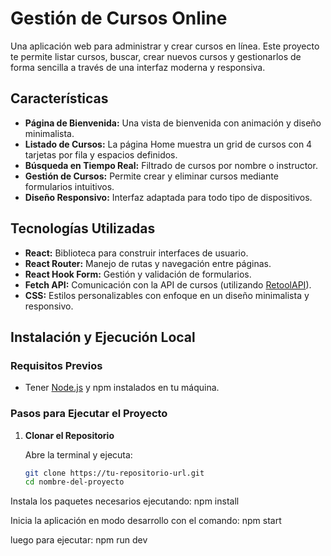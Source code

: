 # Gestión de Cursos Online

Una aplicación web para administrar y crear cursos en línea. Este proyecto te permite listar cursos, buscar, crear nuevos cursos y gestionarlos de forma sencilla a través de una interfaz moderna y responsiva.

## Características

- **Página de Bienvenida:** Una vista de bienvenida con animación y diseño minimalista.
- **Listado de Cursos:** La página Home muestra un grid de cursos con 4 tarjetas por fila y espacios definidos.
- **Búsqueda en Tiempo Real:** Filtrado de cursos por nombre o instructor.
- **Gestión de Cursos:** Permite crear y eliminar cursos mediante formularios intuitivos.
- **Diseño Responsivo:** Interfaz adaptada para todo tipo de dispositivos.

## Tecnologías Utilizadas

- **React:** Biblioteca para construir interfaces de usuario.
- **React Router:** Manejo de rutas y navegación entre páginas.
- **React Hook Form:** Gestión y validación de formularios.
- **Fetch API:** Comunicación con la API de cursos (utilizando [RetoolAPI](https://retoolapi.dev/)).
- **CSS:** Estilos personalizables con enfoque en un diseño minimalista y responsivo.

## Instalación y Ejecución Local

### Requisitos Previos

- Tener [Node.js](https://nodejs.org/) y npm instalados en tu máquina.

### Pasos para Ejecutar el Proyecto

1. **Clonar el Repositorio**

   Abre la terminal y ejecuta:

   ```bash
   git clone https://tu-repositorio-url.git
   cd nombre-del-proyecto

Instala los paquetes necesarios ejecutando:
npm install

Inicia la aplicación en modo desarrollo con el comando:
npm start

luego para ejecutar:
npm run dev
